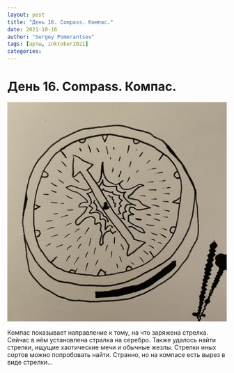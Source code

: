 ```yaml
---
layout: post
title: "День 16. Compass. Компас."
date: 2021-10-16
author: "Sergey Pomerantsev"
tags: [арты, inktober2021]
categories:
---
```


# День 16. Compass. Компас.

![](/assets/images/inktober21-16.jpg)

Компас показывает направление к тому, на что заряжена стрелка. Сейчас в нём установлена стралка на серебро. Также удалось найти стрелки, ищущие хаотические мечи и обычные жезлы. Стрелки иных сортов можно попробовать найти. Странно, но на компасе есть вырез в виде стрелки...
